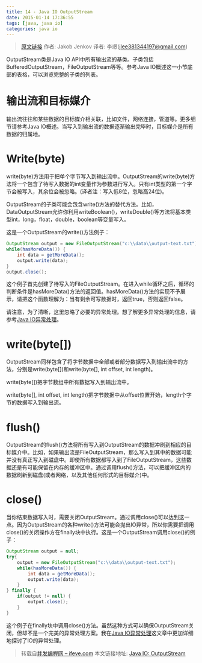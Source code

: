 ```yaml
---
title: 14 - Java IO OutputStream
date: 2015-01-14 17:36:55
tags: [java, java io]
categories: java io
---
```


> [原文链接](http://tutorials.jenkov.com/java-io/outputstream.html) 作者: Jakob Jenkov 译者: 李璟(jlee381344197@gmail.com)

OutputStream类是Java IO API中所有输出流的基类。子类包括BufferedOutputStream，FileOutputStream等等。参考Java IO概述这一小节底部的表格，可以浏览完整的子类的列表。

# 输出流和目标媒介
输出流往往和某些数据的目标媒介相关联，比如文件，网络连接，管道等。更多细节请参考Java IO概述。当写入到输出流的数据逐渐输出完毕时，目标媒介是所有数据的归属地。

# Write(byte)
write(byte)方法用于把单个字节写入到输出流中。OutputStream的write(byte)方法将一个包含了待写入数据的int变量作为参数进行写入。只有int类型的第一个字节会被写入，其余位会被忽略。(译者注：写入低8位，忽略高24位)。

OutputStream的子类可能会包含write()方法的替代方法。比如，DataOutputStream允许你利用writeBoolean()，writeDouble()等方法将基本类型int，long，float，double，boolean等变量写入。

这是一个OutputStream的write()方法例子：

``` java
OutputStream output = new FileOutputStream("c:\\data\\output-text.txt");
while(hasMoreData()) {
    int data = getMoreData();
    output.write(data);
}
output.close();
```

这个例子首先创建了待写入的FileOutputStream。在进入while循环之后，循环的判断条件是hasMoreData()方法的返回值。hasMoreData()方法的实现不予展示，请把这个函数理解为：当有剩余可写数据时，返回true，否则返回false。

请注意，为了清晰，这里忽略了必要的异常处理。想了解更多异常处理的信息，请参考[Java IO异常处理](http://tutorials.jenkov.com/java-io/io-exception-handling.html)。

# write(byte[])
OutputStream同样包含了将字节数据中全部或者部分数据写入到输出流中的方法，分别是write(byte[])和write(byte[], int offset, int length)。

write(byte[])把字节数组中所有数据写入到输出流中。

write(byte[], int offset, int length)把字节数据中从offset位置开始，length个字节的数据写入到输出流。

# flush()
OutputStream的flush()方法将所有写入到OutputStream的数据冲刷到相应的目标媒介中。比如，如果输出流是FileOutputStream，那么写入到其中的数据可能并没有真正写入到磁盘中。即使所有数据都写入到了FileOutputStream，这些数据还是有可能保留在内存的缓冲区中。通过调用flush()方法，可以把缓冲区内的数据刷新到磁盘(或者网络，以及其他任何形式的目标媒介)中。

# close()
当你结束数据写入时，需要关闭OutputStream。通过调用close()可以达到这一点。因为OutputStream的各种write()方法可能会抛出IO异常，所以你需要把调用close()的关闭操作方在finally块中执行。这是一个OutputStream调用close()的例子：

``` java
OutputStream output = null;
try{
    output = new FileOutputStream("c:\\data\\output-text.txt");
    while(hasMoreData()) {
        int data = getMoreData();
        output.write(data);
    }
} finally {
    if(output != null) {
        output.close();
    }
}
```

这个例子在finally块中调用close()方法。虽然这种方式可以确保OutputStream关闭，但却不是一个完美的异常处理方案。我在[Java IO异常处理](http://tutorials.jenkov.com/java-io/io-exception-handling.html)这文章中更加详细地探讨了IO的异常处理。

> 转载自[并发编程网 – ifeve.com](http://ifeve.com/) 本文链接地址: [Java IO: OutputStream](http://ifeve.com/java-io-outputstream/)